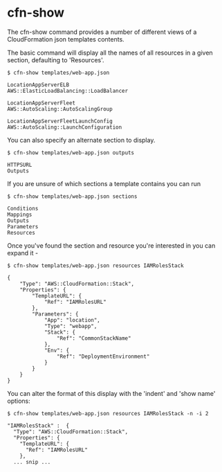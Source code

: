# cfn-show #

The cfn-show command provides a number of different views of a CloudFormation json
templates contents.

The basic command will display all the names of all resources in a given
section, defaulting to 'Resources'.

    $ cfn-show templates/web-app.json

    LocationAppServerELB
    AWS::ElasticLoadBalancing::LoadBalancer

    LocationAppServerFleet
    AWS::AutoScaling::AutoScalingGroup

    LocationAppServerFleetLaunchConfig
    AWS::AutoScaling::LaunchConfiguration


You can also specify an alternate section to display.

    $ cfn-show templates/web-app.json outputs

    HTTPSURL
    Outputs


If you are unsure of which sections a template contains you can run

    $ cfn-show templates/web-app.json sections

    Conditions
    Mappings
    Outputs
    Parameters
    Resources


Once you've found the section and resource you're interested in
you can expand it -


    $ cfn-show templates/web-app.json resources IAMRolesStack

    {
        "Type": "AWS::CloudFormation::Stack",
        "Properties": {
            "TemplateURL": {
                "Ref": "IAMRolesURL"
            },
            "Parameters": {
                "App": "location",
                "Type": "webapp",
                "Stack": {
                    "Ref": "CommonStackName"
                },
                "Env": {
                    "Ref": "DeploymentEnvironment"
                }
            }
        }
    }
    

You can alter the format of this display with the 'indent' and 'show name'
options:

    $ cfn-show templates/web-app.json resources IAMRolesStack -n -i 2

    "IAMRolesStack" :  {
      "Type": "AWS::CloudFormation::Stack",
      "Properties": {
        "TemplateURL": {
          "Ref": "IAMRolesURL"
        },
      ... snip ...



